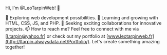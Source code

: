 Hi, I’m @LeoTarpinWeb! 👋

👀 Exploring web development possibilities.
🌱 Learning and growing with HTML, CSS, JS, and PHP.
💞️ Seeking exciting collaborations for innovative projects.
📫 How to reach me? Feel free to connect with me via [l.tarpin@yahoo.fr] or check out my portfolio at [www.leotarpinweb.fr](http://ltarpin.alwaysdata.net/Portfolio/). Let's create something amazing together!

<!---
LeoTarpinWeb/LeoTarpinWeb is a ✨ special ✨ repository because its `README.md` (this file) appears on your GitHub profile.
You can click the Preview link to take a look at your changes.
--->
